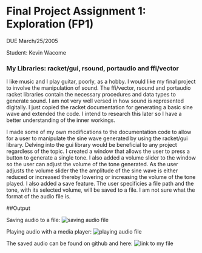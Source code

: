 # Final Project Assignment 1: Exploration (FP1)
DUE March/25/2005

Student: Kevin Wacome

### My Libraries: racket/gui, rsound, portaudio and ffi/vector

I like music and I play guitar, poorly, as a hobby. I would like my final project to involve the manipulation of sound. The ffi/vector, rsound and portaudio racket libraries contain the necessary procedures and data types to generate sound. I am not very well versed in how sound is represented digitally. I just copied the racket documentation for generating a basic sine wave and extended the code. I intend to research this later so I have a better understanding of the inner workings.

I made some of my own modifications to the documentation code to allow for a user to manipulate the sine wave generated by using the racket/gui library. Delving into the gui library would be beneficial to any project regardless of the topic. I created a window that allows the user to press a button to generate a single tone. I also added a volume slider to the window so the user can adjust the volume of the tone generated. As the user adjusts the volume slider the the amplitude of the sine wave is either reduced or increased thereby lowering or increasing the volume of the tone played. I also added a save feature. The user specificies a file path and the tone, with its selected volume, will be saved to a file. I am not sure what the format of the audio file is.

##Output

Saving audio to a file:
![saving audio file](https://github.com/ktwaco/FP1/blob/master/output_pics/saving_file.png)

Playing audio with a media player:
![playing audio file](https://github.com/ktwaco/FP1/blob/master/output_pics/playing_file.png)

The saved audio can be found on github and here:
![link to my file](https://soundcloud.com/goooon/c5-tone)

